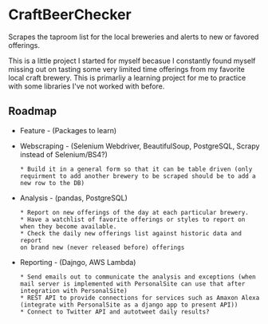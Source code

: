 # CraftBeerChecker
Scrapes the taproom list for the local breweries and alerts to new or favored offerings.

This is a little project I started for myself becasue I constantly found myself missing out on tasting some very limited time offerings from my favorite local craft brewery. This is primarliy a learning project for me to practice with some libraries I've not worked with before.

## Roadmap 
* Feature - (Packages to learn)

* Webscraping - (Selenium Webdriver, BeautifulSoup, PostgreSQL, Scrapy instead of Selenium/BS4?)

      * Build it in a general form so that it can be table driven (only 
      requirment to add another brewery to be scraped should be to add a 
      new row to the DB)

* Analysis - (pandas, PostgreSQL)
      
      * Report on new offerings of the day at each particular brewery.
      * Have a watchlist of favorite offerings or styles to report on 
      when they become available.
      * Check the daily new offerings list against historic data and report 
      on brand new (never released before) offerings
      
* Reporting - (Dajngo, AWS Lambda)
  
      * Send emails out to communicate the analysis and exceptions (when mail server is implemented with PersonalSite can use that after integration with PersonalSite)
      * REST API to provide connections for services such as Amaxon Alexa (integrate with PersonalSite as a django app to present API))
      * Connect to Twitter API and autotweet daily results?
